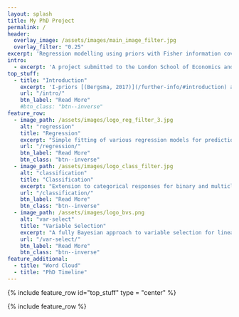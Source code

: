 ```yaml
---
layout: splash
title: My PhD Project
permalink: /
header:
  overlay_image: /assets/images/main_image_filter.jpg
  overlay_filter: "0.25"
excerpt: 'Regression modelling using priors with Fisher information covariance kernels (I-priors) <br /><br /> [Poster (PDF)](/my-phd-poster.pdf){: .btn .btn--light-outline}&nbsp;[View Source](https://github.com/haziqj/phd-poster/){: .btn .btn--light-outline}'
intro: 
  - excerpt: 'A project submitted to the London School of Economics and Political Science for the degree of Doctor of Philosophy in Statistics.'
top_stuff:
  - title: "Introduction"
    excerpt: 'I-priors [(Bergsma, 2017)](/further-info/#introduction) are a class of objective priors which make use of the Fisher information. Estimation is simple, inference straightforward, and often gives better predictions for new data.'
    url: "/intro/"
    btn_label: "Read More"
    #btn_class: "btn--inverse"
feature_row:
  - image_path: /assets/images/logo_reg_filter_3.jpg
    alt: "regression"
    title: "Regression"
    excerpt: "Simple fitting of various regression models for prediction and inference."
    url: "/regression/"
    btn_label: "Read More"
    btn_class: "btn--inverse"
  - image_path: /assets/images/logo_class_filter.jpg
    alt: "classification"
    title: "Classification"
    excerpt: "Extension to categorical responses for binary and multiclass classification."
    url: "/classification/"
    btn_label: "Read More"
    btn_class: "btn--inverse"
  - image_path: /assets/images/logo_bvs.png
    alt: "var-select"
    title: "Variable Selection"
    excerpt: "A fully Bayesian approach to variable selection for linear models."
    url: "/var-select/"
    btn_label: "Read More"
    btn_class: "btn--inverse"
feature_additional:
  - title: "Word Cloud"
  - title: "PhD Timeline"
---
```

<!--
I-priors are a class of objective priors on regression functions which make use of its Fisher information in a vector space framework. We present firstly some methodology and computational work on estimating regression functions by working in the appropriate reproducing kernel Hilbert space of functions and assuming an I-prior on the function of interest. Secondly, work on extending the I-prior methodology to categorical responses for classification is presented, in which estimation is performed using a variational approximation to the likelihood. Finally, a fully Bayes approach is considered where I-priors are used for variable selection.
-->

{% include feature_row id="top_stuff" type = "center" %}

{% include feature_row %}

<!-- {% include feature_row id="feature_additional" %} -->

<!-- ```r

      R> (mod <- ipriorBVS(y ~ ., data))
      ##             PIP     1     2     3        
      ## X.1       0.979     x     x     x         
      ## X.2       0.973     x     x     x          
      ## X.3       0.425           x                
      ## X.4       0.991     x     x     x         
      ## X.5       0.194                 x          
      ## PMP             0.439 0.321 0.103  
      ## BF              1.000 0.730 0.235  

``` -->
<!-- {% include feature_row id="intro" type="center" %} -->

